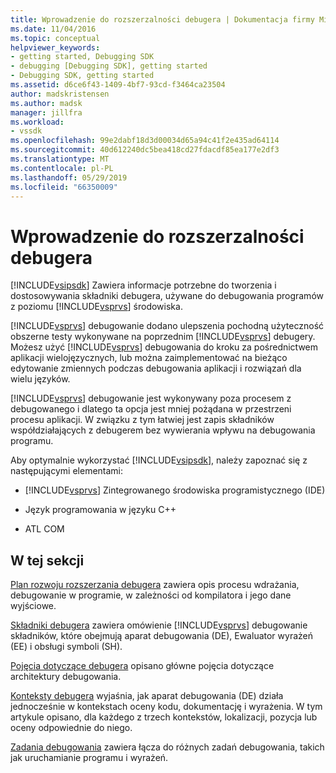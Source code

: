 ```yaml
---
title: Wprowadzenie do rozszerzalności debugera | Dokumentacja firmy Microsoft
ms.date: 11/04/2016
ms.topic: conceptual
helpviewer_keywords:
- getting started, Debugging SDK
- debugging [Debugging SDK], getting started
- Debugging SDK, getting started
ms.assetid: d6ce6f43-1409-4bf7-93cd-f3464ca23504
author: madskristensen
ms.author: madsk
manager: jillfra
ms.workload:
- vssdk
ms.openlocfilehash: 99e2dabf18d3d00034d65a94c41f2e435ad64114
ms.sourcegitcommit: 40d612240dc5bea418cd27fdacdf85ea177e2df3
ms.translationtype: MT
ms.contentlocale: pl-PL
ms.lasthandoff: 05/29/2019
ms.locfileid: "66350009"
---
```

# <a name="get-started-with-debugger-extensibility"></a>Wprowadzenie do rozszerzalności debugera
[!INCLUDE[vsipsdk](../../extensibility/includes/vsipsdk_md.md)] Zawiera informacje potrzebne do tworzenia i dostosowywania składniki debugera, używane do debugowania programów z poziomu [!INCLUDE[vsprvs](../../code-quality/includes/vsprvs_md.md)] środowiska.

 [!INCLUDE[vsprvs](../../code-quality/includes/vsprvs_md.md)] debugowanie dodano ulepszenia pochodną użyteczność obszerne testy wykonywane na poprzednim [!INCLUDE[vsprvs](../../code-quality/includes/vsprvs_md.md)] debugery. Możesz użyć [!INCLUDE[vsprvs](../../code-quality/includes/vsprvs_md.md)] debugowania do kroku za pośrednictwem aplikacji wielojęzycznych, lub można zaimplementować na bieżąco edytowanie zmiennych podczas debugowania aplikacji i rozwiązań dla wielu języków.

 [!INCLUDE[vsprvs](../../code-quality/includes/vsprvs_md.md)] debugowanie jest wykonywany poza procesem z debugowanego i dlatego ta opcja jest mniej pożądana w przestrzeni procesu aplikacji. W związku z tym łatwiej jest zapis składników współdziałających z debugerem bez wywierania wpływu na debugowania programu.

 Aby optymalnie wykorzystać [!INCLUDE[vsipsdk](../../extensibility/includes/vsipsdk_md.md)], należy zapoznać się z następującymi elementami:

- [!INCLUDE[vsprvs](../../code-quality/includes/vsprvs_md.md)] Zintegrowanego środowiska programistycznego (IDE)

- Język programowania w języku C++

- ATL COM

## <a name="in-this-section"></a>W tej sekcji
 [Plan rozwoju rozszerzania debugera](../../extensibility/debugger/roadmap-for-extending-the-debugger.md) zawiera opis procesu wdrażania, debugowanie w programie, w zależności od kompilatora i jego dane wyjściowe.

 [Składniki debugera](../../extensibility/debugger/debugger-components.md) zawiera omówienie [!INCLUDE[vsprvs](../../code-quality/includes/vsprvs_md.md)] debugowanie składników, które obejmują aparat debugowania (DE), Ewaluator wyrażeń (EE) i obsługi symboli (SH).

 [Pojęcia dotyczące debugera](../../extensibility/debugger/debugger-concepts.md) opisano główne pojęcia dotyczące architektury debugowania.

 [Konteksty debugera](../../extensibility/debugger/debugger-contexts.md) wyjaśnia, jak aparat debugowania (DE) działa jednocześnie w kontekstach oceny kodu, dokumentację i wyrażenia. W tym artykule opisano, dla każdego z trzech kontekstów, lokalizacji, pozycja lub oceny odpowiednie do niego.

 [Zadania debugowania](../../extensibility/debugger/debugging-tasks.md) zawiera łącza do różnych zadań debugowania, takich jak uruchamianie programu i wyrażeń.